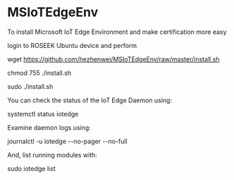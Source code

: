 # MSIoTEdgeEnv
To install Microsoft IoT Edge Environment and make certification more easy


login to ROSEEK Ubuntu device and perform


wget https://github.com/hezhenwei/MSIoTEdgeEnv/raw/master/install.sh

chmod 755 ./install.sh

sudo ./install.sh




You can check the status of the IoT Edge Daemon using:

systemctl status iotedge


Examine daemon logs using:

journalctl -u iotedge --no-pager --no-full


And, list running modules with:

sudo iotedge list
